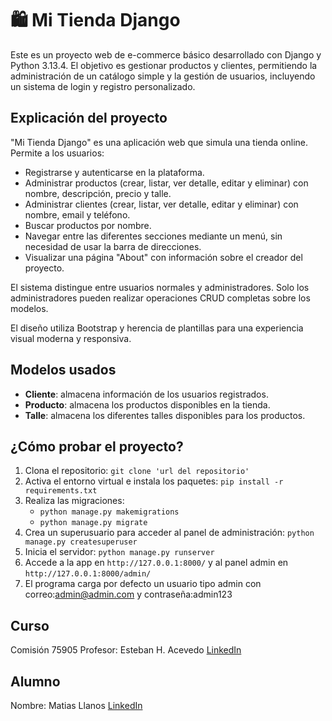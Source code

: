 # 🛍️ Mi Tienda Django

Este es un proyecto web de e-commerce básico desarrollado con Django y Python 3.13.4. El objetivo es gestionar productos y clientes, permitiendo la administración de un catálogo simple y la gestión de usuarios, incluyendo un sistema de login y registro personalizado.

## Explicación del proyecto

"Mi Tienda Django" es una aplicación web que simula una tienda online. Permite a los usuarios:
- Registrarse y autenticarse en la plataforma.
- Administrar productos (crear, listar, ver detalle, editar y eliminar) con nombre, descripción, precio y talle.
- Administrar clientes (crear, listar, ver detalle, editar y eliminar) con nombre, email y teléfono.
- Buscar productos por nombre.
- Navegar entre las diferentes secciones mediante un menú, sin necesidad de usar la barra de direcciones.
- Visualizar una página "About" con información sobre el creador del proyecto.

El sistema distingue entre usuarios normales y administradores. Solo los administradores pueden realizar operaciones CRUD completas sobre los modelos.

El diseño utiliza Bootstrap y herencia de plantillas para una experiencia visual moderna y responsiva.

## Modelos usados

- **Cliente**: almacena información de los usuarios registrados.
- **Producto**: almacena los productos disponibles en la tienda.
- **Talle**: almacena los diferentes talles disponibles para los productos.

## ¿Cómo probar el proyecto?

1. Clona el repositorio: `git clone 'url del repositorio'`
2. Activa el entorno virtual e instala los paquetes: `pip install -r requirements.txt`
3. Realiza las migraciones:
   - `python manage.py makemigrations`
   - `python manage.py migrate`
4. Crea un superusuario para acceder al panel de administración: `python manage.py createsuperuser`
5. Inicia el servidor: `python manage.py runserver`
6. Accede a la app en `http://127.0.0.1:8000/` y al panel admin en `http://127.0.0.1:8000/admin/`
7. El programa carga por defecto un usuario tipo admin con correo:admin@admin.com y contraseña:admin123

## Curso
Comisión 75905
Profesor: Esteban H. Acevedo
[LinkedIn](linkedin.com/in/esteban-acevedo-aberastain)

## Alumno
Nombre: Matias Llanos
[LinkedIn](linkedin.com/in/matiasllanos98)